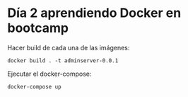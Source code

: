# Día 2 aprendiendo Docker en bootcamp

Hacer build de cada una de las imágenes:


`
docker build . -t adminserver-0.0.1
`

Ejecutar el docker-compose:


`
docker-compose up
`
